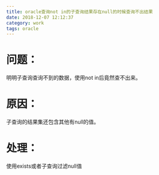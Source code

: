 ```yaml
---
title: oracle查询not in的子查询结果存在null的时候查询不出结果
date: 2018-12-07 12:12:37
category: work
tags: oracle
---
```


# 问题：

明明子查询查询不到的数据，使用not in后竟然查不出来。

# 原因：

子查询的结果集还包含其他有null的值。

# 处理：

使用exists或者子查询过滤null值

